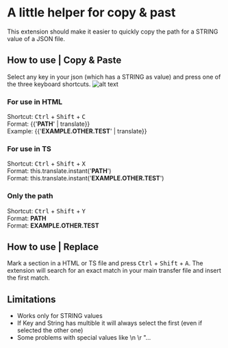 # A little helper for copy & past
This extension should make it easier to quickly copy the path for a STRING value of a JSON file.

## How to use | Copy & Paste
Select any key in your json (which has a STRING as value) and press one of the three keyboard shortcuts.
![alt text](https://data.gametimedev.de/other/translate-json-clipboard/example.png)

### For use in HTML
Shortcut: <kbd>Ctrl</kbd> + <kbd>Shift</kbd> + <kbd>C</kbd><br>
Format: {{'**PATH**' | translate}}<br>
Example: {{'**EXAMPLE.OTHER.TEST**' | translate}}


### For use in TS
Shortcut: <kbd>Ctrl</kbd> + <kbd>Shift</kbd> + <kbd>X</kbd><br>
Format: this.translate.instant('**PATH**')<br>
Format: this.translate.instant('**EXAMPLE.OTHER.TEST**')

### Only the path
Shortcut: <kbd>Ctrl</kbd> + <kbd>Shift</kbd> + <kbd>Y</kbd><br>
Format: **PATH**<br>
Format: **EXAMPLE.OTHER.TEST**

## How to use | Replace
Mark a section in a HTML or TS file and press <kbd>Ctrl</kbd> + <kbd>Shift</kbd> + <kbd>A</kbd>. The extension will search for an exact match in your main transfer file and insert the first match.

## Limitations
- Works only for STRING values
- If Key and String has multible it will always select the first (even if selected the other one)
- Some problems with special values like \n \r \"...